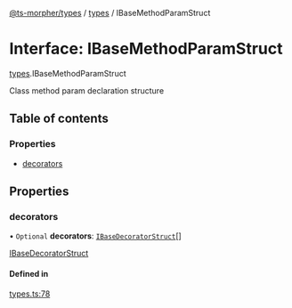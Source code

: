 [@ts-morpher/types](../README.md) / [types](../modules/types.md) / IBaseMethodParamStruct

# Interface: IBaseMethodParamStruct

[types](../modules/types.md).IBaseMethodParamStruct

Class method param declaration structure

## Table of contents

### Properties

- [decorators](types.IBaseMethodParamStruct.md#decorators)

## Properties

### decorators

• `Optional` **decorators**: [`IBaseDecoratorStruct`](types.IBaseDecoratorStruct.md)[]

[IBaseDecoratorStruct](types.IBaseDecoratorStruct.md)

#### Defined in

[types.ts:78](https://github.com/linbudu599/morpher/blob/4a52d4d/packages/types/src/types.ts#L78)
